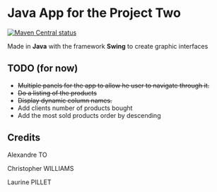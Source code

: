 # Java App for the Project Two

[![Maven Central status](https://img.shields.io/maven-central/v/com.atlassian.commonmark/commonmark.svg)](https://search.maven.org/#search%7Cga%7C1%7Cg%3A%22com.atlassian.commonmark%22)

Made in **Java** with the framework **Swing** to create graphic interfaces

## TODO (for now)

- ~~Multiple panels for the app to allow he user to navigate through it.~~
- ~~Do a listing of the products~~
- ~~Display dynamic column names.~~
- Add clients number of products bought
- Add the most sold products order by descending

## Credits

Alexandre TO

Christopher WILLIAMS

Laurine PILLET

